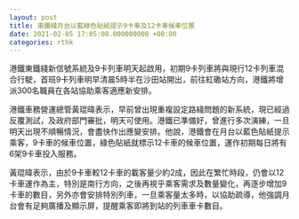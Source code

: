 ```yaml
---
layout: post
title: 東鐵綫月台以藍綠色貼紙提示9卡車及12卡車候車位置
date: 2021-02-05 17:05:08.000000000 +08:00
categories: rthk
---
```


港鐵東鐵綫新信號系統及9卡列車明天起啟用，初期9卡列車將與現行12卡列車混合行駛，首班9卡列車明早清晨5時半在沙田站開出，前往紅磡站方向，港鐵將增派300名職員在各站協助乘客適應新安排。

港鐵車務營運總管黃琨暐表示，早前曾出現重複設定路綫問題的新系統，現已經過反覆測試，及政府部門審批，明天可使用。港鐵已準備好，曾進行多次演練，一旦明天出現不順暢情況，會盡快作出應變安排。他說，港鐵會在月台以藍色貼紙提示乘客，9卡車的候車位置，綠色貼紙就標示12卡車的候車位置，運作初期每日將有6架9卡車投入服務。

黃琨暐表示，由於9卡車較12卡車的載客量少約2成，因此在繁忙時段，仍會以12卡車運作為主，特別是南行方向，之後再視乎乘客需求及數量變化，再逐步增加9卡車的數目，另外亦會安排特別列車，一旦乘客量太多時，以協助疏導，他強調月台會有足夠廣播及顯示屏，提醒乘客即將到站的列車車卡數目。
